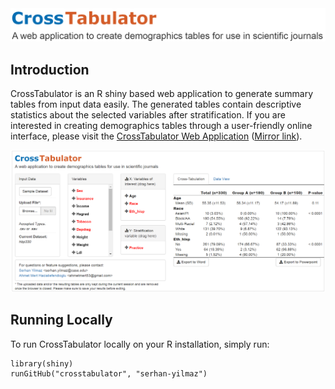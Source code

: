<img src="www/crosstabulator_logo_github.png" width="800">

## Introduction 
CrossTabulator is an R shiny based web application to generate summary tables from input data easily. The generated tables contain descriptive statistics about the selected variables after stratification. If you are interested in creating demographics tables through a user-friendly online interface, please visit the [CrossTabulator Web Application](http://www.crosstabulator.com) ([Mirror link](https://serhan-yilmaz.shinyapps.io/crosstabulator/)).

![CrossTabulator](www/crosstabulator_ss.png "CrossTabulator")

## Running Locally
To run CrossTabulator locally on your R installation, simply run:
```
library(shiny)
runGitHub("crosstabulator", "serhan-yilmaz")
```
